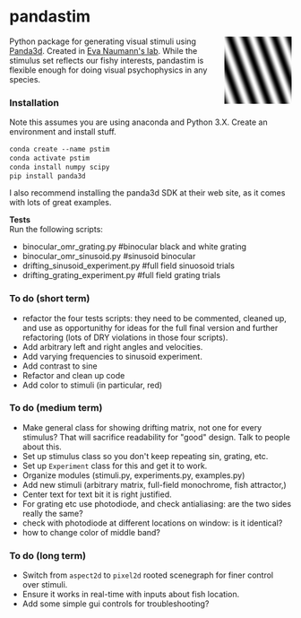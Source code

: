 # pandastim
<img align = "right" width = "120" src=".\images\omr_sin_example.png ">

Python package for generating visual stimuli using [Panda3d](https://www.panda3d.org/). Created in [Eva Naumann's lab](https://www.naumannlab.org/). While the stimulus set reflects our fishy interests, pandastim is flexible enough for doing visual psychophysics in any species.

### Installation
Note this assumes you are using anaconda and Python 3.X. Create an environment and install stuff.

    conda create --name pstim
    conda activate pstim
    conda install numpy scipy
    pip install panda3d

I also recommend installing the panda3d SDK at their web site, as it comes with lots of great examples.

**Tests**   
Run the following scripts:    
- binocular_omr_grating.py #binocular black and white grating
- binocular_omr_sinusoid.py  #sinusoid binocular
- drifting_sinusoid_experiment.py #full field sinuosoid trials
- drifting_grating_experiment.py #full field grating trials

### To do (short term)
- refactor the four tests scripts: they need to be commented, cleaned up, and use as opportunithy for ideas for the full final version and further refactoring (lots of DRY violations in those four scripts).
- Add arbitrary left and right angles and velocities.
- Add varying frequencies to sinusoid experiment.
- Add contrast to sine
- Refactor and clean up code
- Add color to stimuli (in particular, red)

### To do (medium term)
- Make general class for showing drifting matrix, not one for every stimulus? That will sacrifice readability for "good" design. Talk to people about this.
- Set up stimulus class so you don't keep repeating sin, grating, etc.
- Set up `Experiment` class for this and get it to work.
- Organize modules (stimuli.py, experiments.py, examples.py)
- Add new stimuli (arbitrary matrix, full-field monochrome, fish attractor,)
- Center text for text bit it is right justified.
- For grating etc use photodiode, and check antialiasing: are the two sides really the same?
- check with photodiode at different locations on window: is it identical?
- how to change color of middle band?

### To do (long term)
- Switch from `aspect2d` to `pixel2d` rooted scenegraph for finer control over stimuli.
- Ensure it works in real-time with inputs about fish location.
- Add some simple gui controls for troubleshooting?
